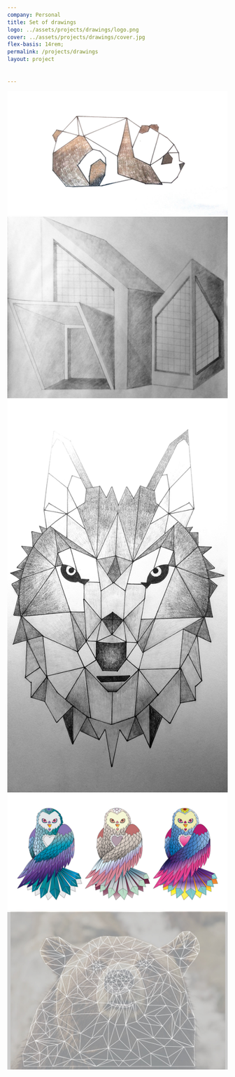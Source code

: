 ```yaml
---
company: Personal
title: Set of drawings
logo: ../assets/projects/drawings/logo.png
cover: ../assets/projects/drawings/cover.jpg
flex-basis: 14rem;
permalink: /projects/drawings
layout: project


---
```



<div class="project-image">
	<img src="../assets/projects/drawings/1.jpg" />
</div>
<div class="project-image">
	<img src="../assets/projects/drawings/2.jpg" />
</div>
<div class="project-image">
	<img src="../assets/projects/drawings/3.jpg" />
</div>
<div class="project-image">
	<img src="../assets/projects/drawings/4.jpg" />
</div>
<div class="project-image">
	<img src="../assets/projects/drawings/5.jpg" />
</div>
